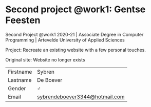 # Second project @work1: Gentse Feesten

Second Project @work1 2020-21 | Associate Degree in Computer Programming | Artevelde University of Applied Sciences

Project: Recreate an existing website with a few personal touches.

Original site: Website no longer exists 


|           |                                |
| --------- | ------------------------------ |
| Firstname | Sybren                         |
| Lastname  | De Boever                      |
| Gender    | :male_sign:                    |
| Email     | sybrendeboever3344@hotmail.com |